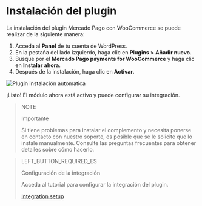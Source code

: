 # Instalación del plugin

La instalación del plugin Mercado Pago con WooCommerce se puede realizar de la siguiente manera: 

1. Acceda al **Panel** de tu cuenta de WordPress.
2. En la pestaña del lado izquierdo, haga clic en **Plugins** **> Añadir nuevo**.
3. Busque por el **Mercado Pago payments for WooCommerce** y haga clic en **Instalar** **ahora**.
4. Después de la instalación, haga clic en **Activar**.

![Plugin instalación automatica](/images/woocomerce/es-plugin-installation-auto.gif)

¡Listo! El módulo ahora está activo y puede configurar su integración.

> NOTE
>
> Importante
>
> Si tiene problemas para instalar el complemento y necesita ponerse en contacto con nuestro soporte, es posible que se le solicite que lo instale manualmente. Consulte las preguntas frecuentes para obtener detalles sobre cómo hacerlo.

> LEFT_BUTTON_REQUIRED_ES
>
> Configuración de la integración 
>
> Acceda al tutorial para configurar la integración del plugin.
>
> [Integration setup](https://www.mercadopago[FAKER][URL][DOMAIN]/developers/es/guides/plugins/woocommerce/integration)